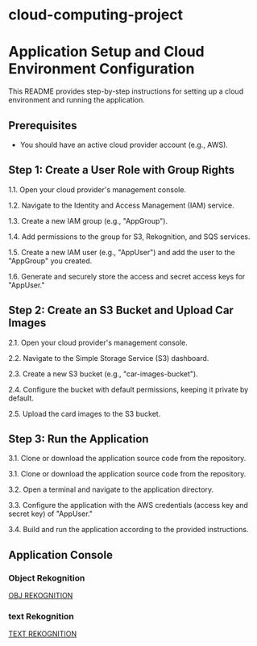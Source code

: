 # cloud-computing-project

# Application Setup and Cloud Environment Configuration

This README provides step-by-step instructions for setting up a cloud environment and running the application.

## Prerequisites
- You should have an active cloud provider account (e.g., AWS).

## Step 1: Create a User Role with Group Rights

1.1. Open your cloud provider's management console.

1.2. Navigate to the Identity and Access Management (IAM) service.

1.3. Create a new IAM group (e.g., "AppGroup").

1.4. Add permissions to the group for S3, Rekognition, and SQS services.

1.5. Create a new IAM user (e.g., "AppUser") and add the user to the "AppGroup" you created.

1.6. Generate and securely store the access and secret access keys for "AppUser."

## Step 2: Create an S3 Bucket and Upload Car Images

2.1. Open your cloud provider's management console.

2.2. Navigate to the Simple Storage Service (S3) dashboard.

2.3. Create a new S3 bucket (e.g., "car-images-bucket").

2.4. Configure the bucket with default permissions, keeping it private by default.

2.5. Upload the card images to the S3 bucket.

## Step 3: Run the Application

3.1. Clone or download the application source code from the repository.

3.1. Clone or download the application source code from the repository.

3.2. Open a terminal and navigate to the application directory.

3.3. Configure the application with the AWS credentials (access key and secret key) of "AppUser."

3.4. Build and run the application according to the provided instructions.

## Application Console

### Object Rekognition
[OBJ REKOGNITION](images/obj-reko.png)

### text Rekognition
[TEXT REKOGNITION](images/text-reko.png)

